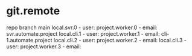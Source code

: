 # git.remote
repo
  branch
    main
    local.svr.0
      - user: project.worker.0 
      - email: svr.automate.project 
    local.cli.1
      - user: project.worker.1
      - email: cli-1.automate.project
    local.cli.2
      - user: project.worker.2
      - email:
    local.cli.3
      - user: project.worker.3
      - email:

